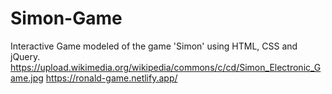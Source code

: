 # Simon-Game
 Interactive Game modeled of the game 'Simon' using HTML, CSS and jQuery. 
 https://upload.wikimedia.org/wikipedia/commons/c/cd/Simon_Electronic_Game.jpg
https://ronald-game.netlify.app/
